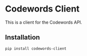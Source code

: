 # Codewords Client

This is a client for the Codewords API.

## Installation

```bash
pip install codewords-client
```